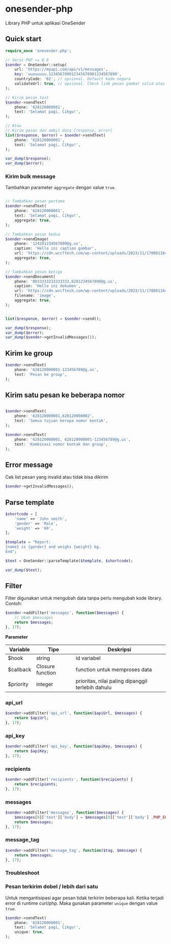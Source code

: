 # onesender-php
Library PHP untuk aplikasi OneSender


## Quick start

```PHP
require_once 'onesender.php';

// Versi PHP >= 8.0
$sender = OneSender::setup(
    url: 'https://myapi.com/api/v1/messages',
    key: 'uuuuuuuu.123456789012345678901234567890',
    countryCode: '62', // opsional. Default kode negara
    validateUrl: true, // opsional. Check link pesan gambar valid atau tidak
);

// Kirim pesan text
$sender->sendText(
    phone: '628120000001',
    text: 'Selamat pagi, Cikgu!',
);

// Atau
// Kirim pesan dan ambil data [response, error]
list($response, $error) = $sender->sendText(
    phone: '628120000001',
    text: 'Selamat pagi, Cikgu!',
);

var_dump($response);
var_dump($error);
```

### Kirim bulk message

Tambahkan parameter `aggregate` dengan value `true`.

```PHP

// Tambahkan pesan pertama
$sender->sendText(
    phone: '628120000001',
    text: 'Selamat pagi, Cikgu!',
    aggregate: true,
);

// Tambahkan pesan kedua
$sender->sendImage(
    phone: '124281234567890@g.us',
    caption: 'Hello ini caption gambar',
    url: 'https://cdn.wccftech.com/wp-content/uploads/2023/11/1700811649860-1-728x380.jpeg',
    aggregate: true,
);

// Tambahkan pesan ketiga
$sender->sendDocument(
    phone: '0833333333333333,6281234567890@g.us',
    caption: 'Hello ini dokumen',
    url: 'https://cdn.wccftech.com/wp-content/uploads/2023/11/1700811649860-1-728x380.jpeg',
    filename: 'image',
    aggregate: true,
);


list($response, $error) = $sender->send();

var_dump($response);
var_dump($error);
var_dump($sender->getInvalidMessages());
```

## Kirim ke group
```PHP
$sender->sendText(
    phone: '628120000001-123456789@g.us',
    text: 'Pesan ke group',
);
```


## Kirim satu pesan ke beberapa nomor
```PHP

$sender->sendText(
    phone: '628120000001,628120000002',
    text: 'Semua tujuan berupa nomor kontak',
);

$sender->sendText(
    phone: '628120000001, 628120000001-123456789@g.us',
    text: 'Kombinasi nomor kontak dan group',
);
```

## Error message
Cek list pesan yang invalid atau tidak bisa dikirim

```PHP
$sender->getInvalidMessages();
```

## Parse template
```PHP
$shortcode = [
    'name' => 'John smith',
    'gender' => 'Male',
    'weight' => '60',
];

$template = "Report:
{name} is {gender} and weighs {weight} kg.
End";

$text = OneSender::parseTemplate($template, $shortcode);

var_dump($text);

```

## Filter

Filter digunakan untuk mengubah data tanpa perlu mengubah kode library.
Contoh:
```PHP
$sender->addFilter('messages', function($messages) {
    // Ubah $messages
    return $messages;
}, 17);
```


**Parameter**

Variable | Tipe | Deskripsi
---|---|---
$hook | string | id variabel
$callback | Closure function | function untuk memproses data
$priority | integer | prioritas, nilai paling dipanggil terlebih dahulu

### api_url
```PHP
$sender->addFilter('api_url', function($apiUrl, $messages) {
    return $apiUrl;
}, 17);
```

### api_key
```PHP
$sender->addFilter('api_key', function($apiKey, $messages) {
    return $apiKey;
}, 17);
```

### recipients
```PHP
$sender->addFilter('recipients', function($recipients) {
    return $recipients;
}, 17);
```

### messages
```PHP
$sender->addFilter('messages', function($messages) {
    $messages[0]['text']['body'] = $messages[0]['text']['body'] .PHP_EOL . time();
    return $messages;
}, 17);
```

### message_tag
```PHP
$sender->addFilter('message_tag', function($tag, $message) {
    return $messages;
}, 17);
```


### Troubleshoot

### Pesan terkirim dobel / lebih dari satu
Untuk mengantisipasi agar pesan tidak terkirim beberapa kali. Ketika terjadi error di runtime curl/php. Maka gunakan parameter `unique` dengan value `true`.

```PHP
$sender->sendText(
    phone: '628120000001',
    text: 'Selamat pagi, Cikgu!',
    unique: true,
);
``` 
